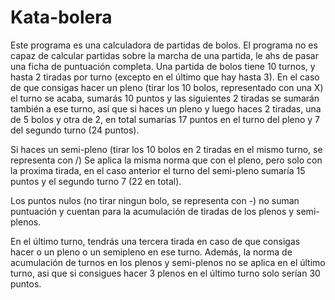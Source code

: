 # Kata-bolera
Este programa es una calculadora de partidas de bolos. El programa no es capaz de calcular partidas sobre la marcha de una partida, le ahs de pasar una ficha de puntuación completa. Una partida de bolos tiene 10 turnos, y hasta 2 tiradas por turno (excepto en el último que hay hasta 3). 
En el caso de que consigas hacer un pleno (tirar los 10 bolos, representado con una X) el turno se acaba, sumarás 10 puntos y las siguientes 2 tiradas se sumarán también a ese turno, así que si haces un pleno y luego haces 2 tiradas, una de 5 bolos y otra de 2, en total sumarías 17 puntos en el turno del pleno y 7 del segundo turno (24 puntos). 

Si haces un semi-pleno (tirar los 10 bolos en 2 tiradas en el mismo turno, se representa con /) Se aplica la misma norma que con el pleno, pero solo con la proxima tirada, en el caso anterior el turno del semi-pleno sumaría 15 puntos y el segundo turno 7 (22 en total).

Los puntos nulos (no tirar ningun bolo, se representa con -) no suman puntuación y cuentan para la acumulación de tiradas de los plenos y semi-plenos.

En el último turno, tendrás una tercera tirada en caso de que consigas hacer o un pleno o un semipleno en ese turno. Además, la norma de acumulación de turnos en los plenos y semi-plenos no se aplica en el último turno, asi que si consigues hacer 3 plenos en el último turno solo serían 30 puntos.

